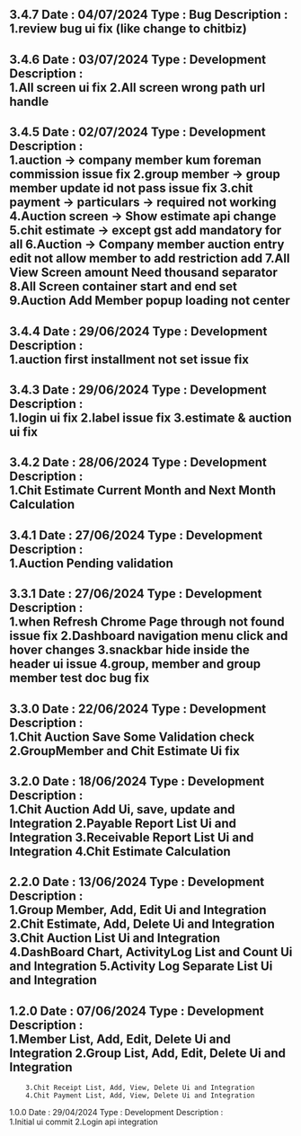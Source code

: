 3.4.7
Date : 04/07/2024
Type : Bug
Description :  
        1.review bug ui fix (like change to chitbiz)
----------------------------------------------------------------
3.4.6
Date : 03/07/2024
Type : Development
Description :  
        1.All screen ui fix
        2.All screen wrong path url handle
----------------------------------------------------------------
3.4.5
Date : 02/07/2024
Type : Development
Description :  
        1.auction -> company member kum foreman commission issue fix
        2.group member -> group member update id not pass issue fix
        3.chit payment -> particulars -> required not working
        4.Auction screen -> Show estimate api change
        5.chit estimate -> except gst add mandatory for all
        6.Auction -> Company member auction entry edit not allow member to add restriction add
        7.All View Screen amount Need thousand separator
        8.All Screen container start and end set
        9.Auction Add Member popup loading not center
----------------------------------------------------------------
3.4.4
Date : 29/06/2024
Type : Development
Description :  
        1.auction first installment not set issue fix
----------------------------------------------------------------
3.4.3
Date : 29/06/2024
Type : Development
Description :  
        1.login ui fix
        2.label issue fix
        3.estimate & auction ui fix
----------------------------------------------------------------
3.4.2
Date : 28/06/2024
Type : Development
Description :  
        1.Chit Estimate Current Month and Next Month Calculation
----------------------------------------------------------------
3.4.1
Date : 27/06/2024
Type : Development
Description :  
        1.Auction Pending validation
----------------------------------------------------------------
3.3.1
Date : 27/06/2024
Type : Development
Description :  
        1.when Refresh Chrome Page through not found issue fix
        2.Dashboard navigation menu click and hover changes
        3.snackbar hide inside the header ui issue
        4.group, member and group member test doc bug fix
----------------------------------------------------------------
3.3.0
Date : 22/06/2024
Type : Development
Description :  
        1.Chit Auction Save Some Validation check
        2.GroupMember and Chit Estimate Ui fix
----------------------------------------------------------------
3.2.0
Date : 18/06/2024
Type : Development
Description :  
        1.Chit Auction Add Ui, save, update and Integration
        2.Payable Report List Ui and Integration
        3.Receivable Report List Ui and Integration
        4.Chit Estimate Calculation
----------------------------------------------------------------
2.2.0
Date : 13/06/2024
Type : Development
Description :  
        1.Group Member, Add, Edit Ui and Integration
        2.Chit Estimate, Add, Delete Ui and Integration
        3.Chit Auction List Ui and Integration
        4.DashBoard Chart, ActivityLog List and Count Ui and Integration
        5.Activity Log Separate List Ui and Integration
----------------------------------------------------------------
1.2.0
Date : 07/06/2024
Type : Development
Description :  
        1.Member List, Add, Edit, Delete Ui and Integration
        2.Group List, Add, Edit, Delete Ui and Integration
----------------------------------------------------------------
        3.Chit Receipt List, Add, View, Delete Ui and Integration
        4.Chit Payment List, Add, View, Delete Ui and Integration
1.0.0
Date : 29/04/2024
Type : Development
Description :  
        1.Initial ui commit
        2.Login api integration
